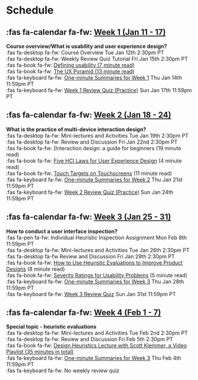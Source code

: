 # Schedule

## :fas fa-calendar fa-fw: [Week 1 (Jan 11 - 17)](module-01)
**Course overview/What is usability and user experience design?**  
:fas fa-desktop fa-fw: Course Overview <span class='badge'> Tue Jan 12th 2:30pm PT</span>  
:fas fa-desktop fa-fw: Weekly Review Quiz Tutorial <span class='badge'> Fri Jan 15th 2:30pm PT</span>  
:fas fa-book fa-fw: [Defining usability (7 minute read)](https://blog.prototypr.io/defining-usability-e7bf42e8abd0)  
:fas fa-book fa-fw: [The UX Pyramid (13 minute read)](https://uxdesign.cc/the-ux-pyramid-1e74ea61d95)  
:fas fa-keyboard fa-fw: [One-minute Summaries for Week 1](https://canvas.sfu.ca/courses/61465/assignments) <span class='badge'> Thu Jan 14th 11:59pm PT</span>  
:fas fa-keyboard fa-fw: [Week 1 Review Quiz (Practice)](https://canvas.sfu.ca/courses/61465/assignments/610789) <span class='badge'> Sun Jan 17th 11:59pm PT</span>  

## :fas fa-calendar fa-fw: [Week 2 (Jan 18 - 24)](module-02)
**What is the practice of multi-device interaction design?**   
:fas fa-desktop fa-fw: Mini-lectures and Activities <span class='badge'> Tue Jan 19th 2:30pm PT</span>    
:fas fa-desktop fa-fw: Review and Discussion <span class='badge'> Fri Jan 22nd 2:30pm PT</span>    
:fas fa-book fa-fw: [Interaction design: a guide for beginners (19 minute read)  
:fas fa-book fa-fw: [Five HCI Laws for User Experience Design]() (4 minute read)  
:fas fa-book fa-fw: [Touch Targets on Touchscreens]() (11 minute read)  
:fas fa-keyboard fa-fw: [One-minute Summaries for Week 2]() <span class='badge'> Thu Jan 21st 11:59pm PT</span>    
:fas fa-keyboard fa-fw: [Week 2 Review Quiz (Practice)]() <span class='badge'> Sun Jan 24th 11:59pm PT</span>    

## :fas fa-calendar fa-fw: [Week 3 (Jan 25 - 31)](module-03)
**How to conduct a user interface inspection?**   
:fas fa-pen fa-fw: Individual Heuristic Inspection Assignment <span class='badge'> Mon Feb 8th 11:59pm PT</span>    
:fas fa-desktop fa-fw: Mini-lectures and Activities <span class='badge'> Tue Jan 26th 2:30pm PT</span>    
:fas fa-desktop fa-fw Review and Discussion <span class='badge'> Fri Jan 29th 2:30pm PT</span>    
:fas fa-book fa-fw: [How to Use Heuristic Evaluations to Improve Product Designs]() (8 minute read)  
:fas fa-book fa-fw: [Severity Ratings for Usability Problems]() (5 minute read)  
:fas fa-keyboard fa-fw: [One-minute Summaries for Week 3]() <span class='badge'> Thu Jan 28th 11:59pm PT</span>  
:fas fa-keyboard fa-fw: [Week 3 Review Quiz]() <span class='badge'> Sun Jan 31st 11:59pm PT</span>    

## :fas fa-calendar fa-fw: [Week 4 (Feb 1 - 7)](module-04)
**Special topic - heuristic evaluations**   
:fas fa-desktop fa-fw: Mini-lectures and Activities <span class='badge'> Tue Feb 2nd 2:30pm PT</span>    
:fas fa-desktop fa-fw: Review and Discussion <span class='badge'> Fri Feb 5th 2:30pm PT</span>  
:fas fa-book fa-fw: [Design Heuristics Lecture with Scott Klemmer, a Video Playlist (35 minutes in total)](https://www.youtube.com/playlist?list=PLVtu1bDQijari7LfHOoSTdcpbWIkwZWIA)  
:fas fa-keyboard fa-fw: [One-minute Summaries for Week 3]() <span class='badge'> Thu Feb 4th 11:59pm PT</span>    
:fas fa-keyboard fa-fw: No weekly review quiz  

